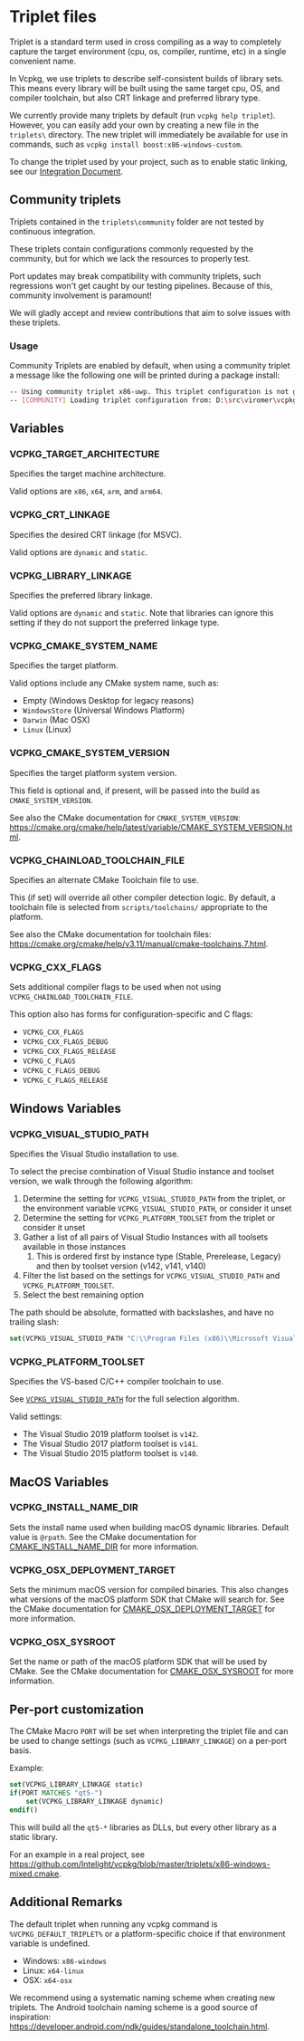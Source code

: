 # Triplet files

Triplet is a standard term used in cross compiling as a way to completely capture the target environment (cpu, os, compiler, runtime, etc) in a single convenient name.

In Vcpkg, we use triplets to describe self-consistent builds of library sets. This means every library will be built using the same target cpu, OS, and compiler toolchain, but also CRT linkage and preferred library type.

We currently provide many triplets by default (run `vcpkg help triplet`). However, you can easily add your own by creating a new file in the `triplets\` directory. The new triplet will immediately be available for use in commands, such as `vcpkg install boost:x86-windows-custom`.

To change the triplet used by your project, such as to enable static linking, see our [Integration Document](integration.md#triplet-selection).


## Community triplets

Triplets contained in the `triplets\community` folder are not tested by continuous integration.

These triplets contain configurations commonly requested by the community, but for which we lack the resources to properly test.

Port updates may break compatibility with community triplets, such regressions won't get caught by our testing pipelines. Because of this, community involvement is paramount!

We will gladly accept and review contributions that aim to solve issues with these triplets.

### Usage

Community Triplets are enabled by default, when using a community triplet a message like the following one will be printed during a package install:

```bash
-- Using community triplet x86-uwp. This triplet configuration is not guaranteed to succeed.
-- [COMMUNITY] Loading triplet configuration from: D:\src\viromer\vcpkg\triplets\community\x86-uwp.cmake
```

## Variables
### VCPKG_TARGET_ARCHITECTURE
Specifies the target machine architecture.

Valid options are `x86`, `x64`, `arm`, and `arm64`.

### VCPKG_CRT_LINKAGE
Specifies the desired CRT linkage (for MSVC).

Valid options are `dynamic` and `static`.

### VCPKG_LIBRARY_LINKAGE
Specifies the preferred library linkage.

Valid options are `dynamic` and `static`. Note that libraries can ignore this setting if they do not support the preferred linkage type.

### VCPKG_CMAKE_SYSTEM_NAME
Specifies the target platform.

Valid options include any CMake system name, such as:
- Empty (Windows Desktop for legacy reasons)
- `WindowsStore` (Universal Windows Platform)
- `Darwin` (Mac OSX)
- `Linux` (Linux)

### VCPKG_CMAKE_SYSTEM_VERSION
Specifies the target platform system version.

This field is optional and, if present, will be passed into the build as `CMAKE_SYSTEM_VERSION`.

See also the CMake documentation for `CMAKE_SYSTEM_VERSION`: https://cmake.org/cmake/help/latest/variable/CMAKE_SYSTEM_VERSION.html.

### VCPKG_CHAINLOAD_TOOLCHAIN_FILE
Specifies an alternate CMake Toolchain file to use.

This (if set) will override all other compiler detection logic. By default, a toolchain file is selected from `scripts/toolchains/` appropriate to the platform.

See also the CMake documentation for toolchain files: https://cmake.org/cmake/help/v3.11/manual/cmake-toolchains.7.html.

### VCPKG_CXX_FLAGS
Sets additional compiler flags to be used when not using `VCPKG_CHAINLOAD_TOOLCHAIN_FILE`.

This option also has forms for configuration-specific and C flags:
- `VCPKG_CXX_FLAGS`
- `VCPKG_CXX_FLAGS_DEBUG`
- `VCPKG_CXX_FLAGS_RELEASE`
- `VCPKG_C_FLAGS`
- `VCPKG_C_FLAGS_DEBUG`
- `VCPKG_C_FLAGS_RELEASE`

## Windows Variables

<a name="VCPKG_VISUAL_STUDIO_PATH"></a>
### VCPKG_VISUAL_STUDIO_PATH
Specifies the Visual Studio installation to use.

To select the precise combination of Visual Studio instance and toolset version, we walk through the following algorithm:
1. Determine the setting for `VCPKG_VISUAL_STUDIO_PATH` from the triplet, or the environment variable `VCPKG_VISUAL_STUDIO_PATH`, or consider it unset
2. Determine the setting for `VCPKG_PLATFORM_TOOLSET` from the triplet or consider it unset
3. Gather a list of all pairs of Visual Studio Instances with all toolsets available in those instances
    1. This is ordered first by instance type (Stable, Prerelease, Legacy) and then by toolset version (v142, v141, v140)
4. Filter the list based on the settings for `VCPKG_VISUAL_STUDIO_PATH` and `VCPKG_PLATFORM_TOOLSET`.
5. Select the best remaining option

The path should be absolute, formatted with backslashes, and have no trailing slash:
```cmake
set(VCPKG_VISUAL_STUDIO_PATH "C:\\Program Files (x86)\\Microsoft Visual Studio\\Preview\\Community")
```

### VCPKG_PLATFORM_TOOLSET
Specifies the VS-based C/C++ compiler toolchain to use.

See [`VCPKG_VISUAL_STUDIO_PATH`](#VCPKG_VISUAL_STUDIO_PATH) for the full selection algorithm.

Valid settings:
* The Visual Studio 2019 platform toolset is `v142`.
* The Visual Studio 2017 platform toolset is `v141`.
* The Visual Studio 2015 platform toolset is `v140`.

## MacOS Variables

### VCPKG_INSTALL_NAME_DIR
Sets the install name used when building macOS dynamic libraries. Default value is `@rpath`. See the CMake documentation for [CMAKE_INSTALL_NAME_DIR](https://cmake.org/cmake/help/latest/variable/CMAKE_INSTALL_NAME_DIR.html) for more information.

### VCPKG_OSX_DEPLOYMENT_TARGET
Sets the minimum macOS version for compiled binaries. This also changes what versions of the macOS platform SDK that CMake will search for. See the CMake documentation for [CMAKE_OSX_DEPLOYMENT_TARGET](https://cmake.org/cmake/help/latest/variable/CMAKE_OSX_DEPLOYMENT_TARGET.html) for more information.

### VCPKG_OSX_SYSROOT
Set the name or path of the macOS platform SDK that will be used by CMake. See the CMake documentation for [CMAKE_OSX_SYSROOT](https://cmake.org/cmake/help/latest/variable/CMAKE_OSX_SYSROOT.html) for more information.

## Per-port customization
The CMake Macro `PORT` will be set when interpreting the triplet file and can be used to change settings (such as `VCPKG_LIBRARY_LINKAGE`) on a per-port basis.

Example:
```cmake
set(VCPKG_LIBRARY_LINKAGE static)
if(PORT MATCHES "qt5-")
    set(VCPKG_LIBRARY_LINKAGE dynamic)
endif()
```
This will build all the `qt5-*` libraries as DLLs, but every other library as a static library.

For an example in a real project, see https://github.com/Intelight/vcpkg/blob/master/triplets/x86-windows-mixed.cmake.

## Additional Remarks
The default triplet when running any vcpkg command is `%VCPKG_DEFAULT_TRIPLET%` or a platform-specific choice if that environment variable is undefined.

- Windows: `x86-windows`
- Linux: `x64-linux`
- OSX: `x64-osx`

We recommend using a systematic naming scheme when creating new triplets. The Android toolchain naming scheme is a good source of inspiration: https://developer.android.com/ndk/guides/standalone_toolchain.html.
